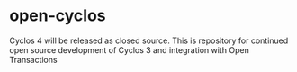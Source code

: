 open-cyclos
===========

Cyclos 4 will be released as closed source. This is repository for continued open source development of Cyclos 3 and integration with Open Transactions
